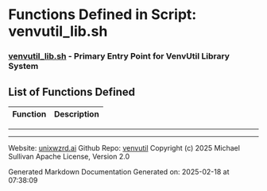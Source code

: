 # Functions Defined in Script: venvutil_lib.sh

### [venvutil_lib.sh](/docs/shdoc/bin/shinclude/scripts/venvutil_lib.sh.md) - Primary Entry Point for VenvUtil Library System

## List of Functions Defined

| Function | Description |
|:--|:--|

---

---

Website: [unixwzrd.ai](https://unixwzrd.ai)
Github Repo: [venvutil](https://github.com/unixwzrd/venvutil)
Copyright (c) 2025 Michael Sullivan
Apache License, Version 2.0

Generated Markdown Documentation
Generated on: 2025-02-18 at 07:38:09
